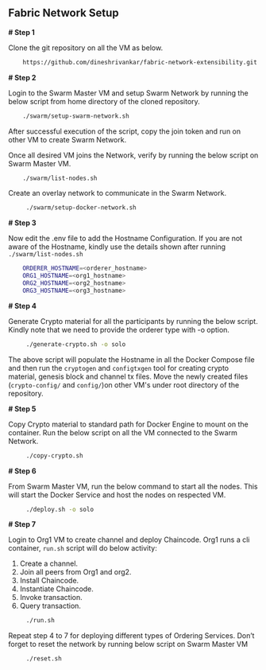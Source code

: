 ## Fabric Network Setup 

**# Step 1**

Clone the git repository on all the VM as below.

```bash
    https://github.com/dineshrivankar/fabric-network-extensibility.git
```

**# Step 2**

Login to the Swarm Master VM and setup Swarm Network by running the below script from home directory of the cloned repository.

```bash
    ./swarm/setup-swarm-network.sh
```
After successful execution of the script, copy the join token and run on other VM to create Swarm Network.

Once all desired VM joins the Network, verify by running the below script on Swarm Master VM.

```bash
    ./swarm/list-nodes.sh
```

Create an overlay network to communicate in the Swarm Network.

```bash
     ./swarm/setup-docker-network.sh
```

**# Step 3**

Now edit the .env file to add the Hostname Configuration. If you are not aware of the Hostname, kindly use the details shown after running `./swarm/list-nodes.sh`  

```bash     
    ORDERER_HOSTNAME=<orderer_hostname>
    ORG1_HOSTNAME=<org1_hostname>
    ORG2_HOSTNAME=<org2_hostname>
    ORG3_HOSTNAME=<org3_hostname>
```

**# Step 4**

Generate Crypto material for all the participants by running the below script. Kindly note that we need to provide the orderer type with -o option.

```bash
     ./generate-crypto.sh -o solo
```

The above script will populate the Hostname in all the Docker Compose file and then run the `cryptogen` and `configtxgen` tool for creating crypto material, genesis block and channel tx files.
Move the newly created files (`crypto-config/` and `config/`)on other VM's under root directory of the repository.

**# Step 5**

Copy Crypto material to standard path for Docker Engine to mount on the container. Run the below script on all the VM connected to the Swarm Network. 

```bash
     ./copy-crypto.sh
```

**# Step 6**

From Swarm Master VM, run the below command to start all the nodes. This will start the Docker Service and host the nodes on respected VM.

```bash
     ./deploy.sh -o solo
```

**# Step 7**

Login to Org1 VM to create channel and deploy Chaincode. Org1 runs a cli container, `run.sh` script will do below activity:
1. Create a channel.
2. Join all peers from Org1 and org2.
3. Install Chaincode.
4. Instantiate Chaincode.
5. Invoke transaction.
6. Query transaction.

```bash
     ./run.sh
```

Repeat step 4 to 7 for deploying different types of Ordering Services. Don’t forget to reset the network by running below script on Swarm Master VM
```bash
     ./reset.sh
```
